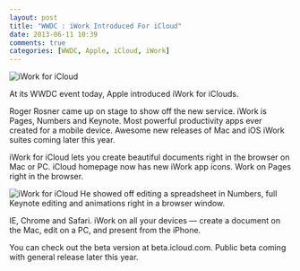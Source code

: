 ```yaml
---
layout: post
title: "WWDC : iWork Introduced For iCloud"
date: 2013-06-11 10:39
comments: true
categories: [WWDC, Apple, iCloud, iWork]
---
```


<img src="http://i0.wp.com/igyaan.in/wp-content/uploads/2013/06/f1370887650.jpg" alt="iWork for iCloud" />

At its WWDC event today, Apple introduced iWork for iClouds.

Roger Rosner came up on stage to show off the new service. iWork is Pages, Numbers and Keynote. Most powerful productivity apps ever created for a mobile device. Awesome new releases of Mac and iOS iWork suites coming later this year. <!-- more -->

iWork for iCloud lets you create beautiful documents right in the browser on Mac or PC. iCloud homepage now has new iWork app icons. Work on Pages right in the browser.

<img src="http://i1.wp.com/igyaan.in/wp-content/uploads/2013/06/f1370887992.jpg" alt="iWork for iCloud" />
He showed off editing a spreadsheet in Numbers, full Keynote editing and animations right in a browser window.

IE, Chrome and Safari. iWork on all your devices — create a document on the Mac, edit on a PC, and present from the iPhone. 

You can check out the beta version at beta.icloud.com. Public beta coming with general release later this year.

